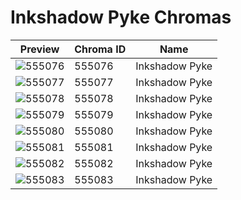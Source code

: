 # Inkshadow Pyke Chromas

| Preview | Chroma ID | Name |
|---------|-----------|------|
| ![555076](https://raw.communitydragon.org/latest/plugins/rcp-be-lol-game-data/global/default/v1/champion-chroma-images/555/555076.png) | 555076 | Inkshadow Pyke |
| ![555077](https://raw.communitydragon.org/latest/plugins/rcp-be-lol-game-data/global/default/v1/champion-chroma-images/555/555077.png) | 555077 | Inkshadow Pyke |
| ![555078](https://raw.communitydragon.org/latest/plugins/rcp-be-lol-game-data/global/default/v1/champion-chroma-images/555/555078.png) | 555078 | Inkshadow Pyke |
| ![555079](https://raw.communitydragon.org/latest/plugins/rcp-be-lol-game-data/global/default/v1/champion-chroma-images/555/555079.png) | 555079 | Inkshadow Pyke |
| ![555080](https://raw.communitydragon.org/latest/plugins/rcp-be-lol-game-data/global/default/v1/champion-chroma-images/555/555080.png) | 555080 | Inkshadow Pyke |
| ![555081](https://raw.communitydragon.org/latest/plugins/rcp-be-lol-game-data/global/default/v1/champion-chroma-images/555/555081.png) | 555081 | Inkshadow Pyke |
| ![555082](https://raw.communitydragon.org/latest/plugins/rcp-be-lol-game-data/global/default/v1/champion-chroma-images/555/555082.png) | 555082 | Inkshadow Pyke |
| ![555083](https://raw.communitydragon.org/latest/plugins/rcp-be-lol-game-data/global/default/v1/champion-chroma-images/555/555083.png) | 555083 | Inkshadow Pyke |